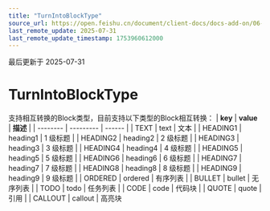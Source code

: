```yaml
---
title: "TurnIntoBlockType"
source_url: https://open.feishu.cn/document/client-docs/docs-add-on/06-data-structure/TurnIntoBlockType
last_remote_update: 2025-07-31
last_remote_update_timestamp: 1753960612000
---
```

最后更新于 2025-07-31

# TurnIntoBlockType
支持相互转换的Block类型，目前支持以下类型的Block相互转换：
| **key**  | **value** | **描述** |
| -------- | --------- | ------ |
| TEXT     | text      | 文本     |
| HEADING1 | heading1  | 1 级标题  |
| HEADING2 | heading2  | 2 级标题  |
| HEADING3 | heading3  | 3 级标题  |
| HEADING4 | heading4  | 4 级标题  |
| HEADING5 | heading5  | 5 级标题  |
| HEADING6 | heading6  | 6 级标题  |
| HEADING7 | heading7  | 7 级标题  |
| HEADING8 | heading8  | 8 级标题  |
| HEADING9 | heading9  | 9 级标题  |
| ORDERED  | ordered   | 有序列表   |
| BULLET   | bullet    | 无序列表   |
| TODO     | todo      | 任务列表   |
| CODE     | code      | 代码块    |
| QUOTE    | quote     | 引用     |
| CALLOUT  | callout   | 高亮块
